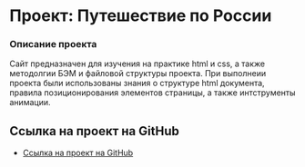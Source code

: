 # Проект: Путешествие по России

### Описание проекта
Сайт предназначен для изучения на практике html и css, а также методолгии БЭМ и файловой структуры проекта.
При выполнеии проекта были использованы знания о структуре html документа, правила позиционирования элементов страницы, а также интструменты анимации.

## Ссылка на проект на GitHub

* [Ссылка на проект на GitHub](https://www.figma.com/file/5S2WSbEFL6awjVWJ0NWL8Q/Sprint-3_-Russia-_-desktop-mobile?node-id=28503%3A0)
